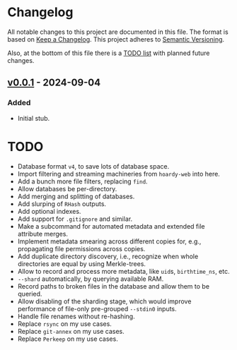 # Changelog

All notable changes to this project are documented in this file.
The format is based on [Keep a Changelog](https://keepachangelog.com/en/1.1.0/).
This project adheres to [Semantic Versioning](https://semver.org/spec/v2.0.0.html).

Also, at the bottom of this file there is a [TODO list](#todo) with planned future changes.

## [v0.0.1] - 2024-09-04

### Added

- Initial stub.

[v0.0.1]: https://github.com/Own-Data-Privateer/hoardy/releases/tag/v0.0.1

# TODO

- Database format `v4`, to save lots of database space.
- Import filtering and streaming machineries from `hoardy-web` into here.
- Add a bunch more file filters, replacing `find`.
- Allow databases be per-directory.
- Add merging and splitting of databases.
- Add slurping of `RHash` outputs.
- Add optional indexes.
- Add support for `.gitignore` and similar.
- Make a subcommand for automated metadata and extended file attribute merges.
- Implement metadata smearing across different copies for, e.g., propagating file permissions across copies.
- Add duplicate directory discovery, i.e., recognize when whole directories are equal by using Merkle-trees.
- Allow to record and process more metadata, like `uid`s, `birthtime_ns`, etc.
- `--shard` automatically, by querying available RAM.
- Record paths to broken files in the database and allow them to be queried.
- Allow disabling of the sharding stage, which would improve performance of file-only pre-grouped `--stdin0` inputs.
- Handle file renames without re-hashing.
- Replace `rsync` on my use cases.
- Replace `git-annex` on my use cases.
- Replace `Perkeep` on my use cases.
